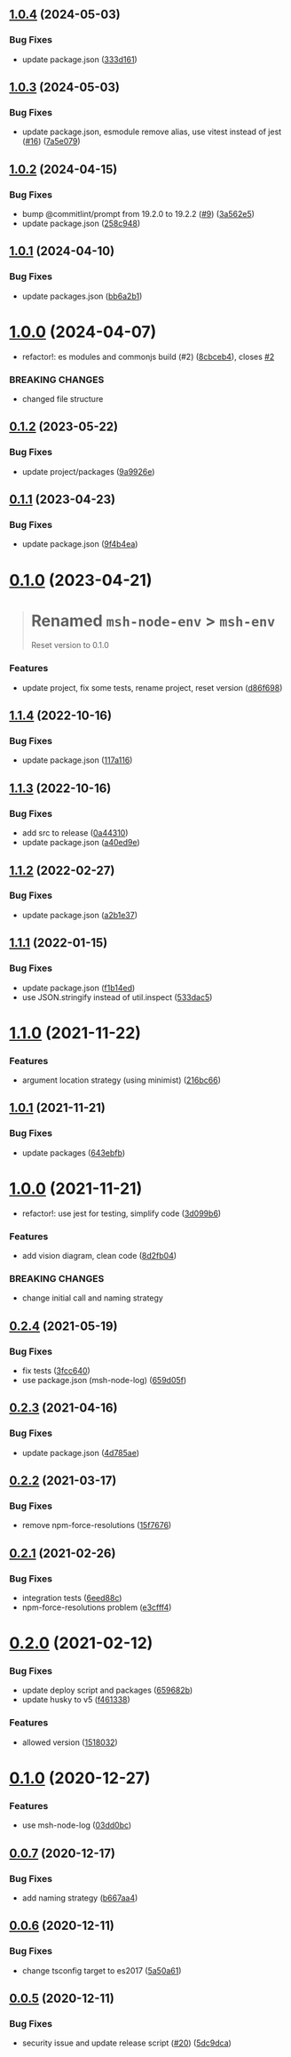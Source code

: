 ## [1.0.4](https://github.com/beecode-rs/msh-env/compare/v1.0.3...v1.0.4) (2024-05-03)


### Bug Fixes

* update package.json ([333d161](https://github.com/beecode-rs/msh-env/commit/333d1619ae4db41b49920c62afa7fbd4c8d53b90))

## [1.0.3](https://github.com/beecode-rs/msh-env/compare/v1.0.2...v1.0.3) (2024-05-03)


### Bug Fixes

* update package.json, esmodule remove alias, use vitest instead of jest ([#16](https://github.com/beecode-rs/msh-env/issues/16)) ([7a5e079](https://github.com/beecode-rs/msh-env/commit/7a5e07970dd5ce8e4c9f98e4f130fc298d92a7ed))

## [1.0.2](https://github.com/beecode-rs/msh-env/compare/v1.0.1...v1.0.2) (2024-04-15)


### Bug Fixes

* bump @commitlint/prompt from 19.2.0 to 19.2.2 ([#9](https://github.com/beecode-rs/msh-env/issues/9)) ([3a562e5](https://github.com/beecode-rs/msh-env/commit/3a562e589cc87556bdc84e7ce16035cef11bea74))
* update package.json ([258c948](https://github.com/beecode-rs/msh-env/commit/258c948fa627037aa5e8692a1a1bea17c0180f5e))

## [1.0.1](https://github.com/beecode-rs/msh-env/compare/v1.0.0...v1.0.1) (2024-04-10)


### Bug Fixes

* update packages.json ([bb6a2b1](https://github.com/beecode-rs/msh-env/commit/bb6a2b1d62d342eba7c5af3a18969b86f27e8884))

# [1.0.0](https://github.com/beecode-rs/msh-env/compare/v0.1.2...v1.0.0) (2024-04-07)


* refactor!: es modules and commonjs build (#2) ([8cbceb4](https://github.com/beecode-rs/msh-env/commit/8cbceb4f613a40bf67385b3e49ce8372671cf4f4)), closes [#2](https://github.com/beecode-rs/msh-env/issues/2)


### BREAKING CHANGES

* changed file structure

## [0.1.2](https://github.com/beecode-rs/msh-env/compare/v0.1.1...v0.1.2) (2023-05-22)


### Bug Fixes

* update project/packages ([9a9926e](https://github.com/beecode-rs/msh-env/commit/9a9926e40a382e9641d756b471356b6931d64f67))

## [0.1.1](https://github.com/beecode-rs/msh-env/compare/v0.1.0...v0.1.1) (2023-04-23)


### Bug Fixes

* update package.json ([9f4b4ea](https://github.com/beecode-rs/msh-env/commit/9f4b4ead43c1d0825bf026cf7d87e171cb96b88c))

# [0.1.0](https://github.com/beecode-rs/msh-env/compare/v0.0.0...v0.1.0) (2023-04-21)

> # Renamed `msh-node-env` > `msh-env`
> Reset version to 0.1.0

### Features

* update project, fix some tests, rename project, reset version ([d86f698](https://github.com/beecode-rs/msh-env/commit/d86f6984078fdf74556e434ca48fe5eea1e41c84))

## [1.1.4](https://github.com/beecode-rs/msh-env/compare/v1.1.3...v1.1.4) (2022-10-16)


### Bug Fixes

* update package.json ([117a116](https://github.com/beecode-rs/msh-env/commit/117a1166c4f42950e6e5ac5a543a3a1a868f3f29))

## [1.1.3](https://github.com/beecode-rs/msh-env/compare/v1.1.2...v1.1.3) (2022-10-16)


### Bug Fixes

* add src to release ([0a44310](https://github.com/beecode-rs/msh-node-env/commit/0a443100564c52b1e5353df6db0123c337c33ade))
* update package.json ([a40ed9e](https://github.com/beecode-rs/msh-node-env/commit/a40ed9eb345e2a365e6318688098fadcf5402972))

## [1.1.2](https://github.com/beecode-rs/msh-node-env/compare/v1.1.1...v1.1.2) (2022-02-27)


### Bug Fixes

* update package.json ([a2b1e37](https://github.com/beecode-rs/msh-node-env/commit/a2b1e37f053aef6ec774738aa9901d9724130da9))

## [1.1.1](https://github.com/beecode-rs/msh-node-env/compare/v1.1.0...v1.1.1) (2022-01-15)


### Bug Fixes

* update package.json ([f1b14ed](https://github.com/beecode-rs/msh-node-env/commit/f1b14ed430bd21b0a48bdd238b7474e508e82ec4))
* use JSON.stringify instead of util.inspect ([533dac5](https://github.com/beecode-rs/msh-node-env/commit/533dac5c3eb924a5628483b9611c9b0f7893838c))

# [1.1.0](https://github.com/beecode-rs/msh-node-env/compare/v1.0.1...v1.1.0) (2021-11-22)


### Features

* argument location strategy (using minimist) ([216bc66](https://github.com/beecode-rs/msh-node-env/commit/216bc660ce89e981b9f725f17c273d0f8959c208))

## [1.0.1](https://github.com/beecode-rs/msh-node-env/compare/v1.0.0...v1.0.1) (2021-11-21)


### Bug Fixes

* update packages ([643ebfb](https://github.com/beecode-rs/msh-node-env/commit/643ebfbf6382b5b3f5748761a6fc221d3e0ce8d3))

# [1.0.0](https://github.com/beecode-rs/msh-node-env/compare/v0.2.4...v1.0.0) (2021-11-21)


* refactor!: use jest for testing, simplify code ([3d099b6](https://github.com/beecode-rs/msh-node-env/commit/3d099b675135e219d9df2bd817177f779cdc0b1a))


### Features

* add vision diagram, clean code ([8d2fb04](https://github.com/beecode-rs/msh-node-env/commit/8d2fb045bbe784f4598bda8f93cdddcc0d4f6e9b))


### BREAKING CHANGES

* change initial call and naming strategy

## [0.2.4](https://github.com/beecode-rs/msh-node-env/compare/v0.2.3...v0.2.4) (2021-05-19)


### Bug Fixes

* fix tests ([3fcc640](https://github.com/beecode-rs/msh-node-env/commit/3fcc6408a0243c48defd29be4de6e577ba487356))
* use package.json (msh-node-log) ([659d05f](https://github.com/beecode-rs/msh-node-env/commit/659d05f121d33c7e4c2764b7b293cf97fb637307))

## [0.2.3](https://github.com/beecode-rs/msh-node-env/compare/v0.2.2...v0.2.3) (2021-04-16)


### Bug Fixes

* update package.json ([4d785ae](https://github.com/beecode-rs/msh-node-env/commit/4d785ae5e8b26282b64ae11f4f96fd1331f1ed60))

## [0.2.2](https://github.com/beecode-rs/msh-node-env/compare/v0.2.1...v0.2.2) (2021-03-17)


### Bug Fixes

* remove npm-force-resolutions ([15f7676](https://github.com/beecode-rs/msh-node-env/commit/15f7676beedebbd75309876c27948bdf3576e6fc))

## [0.2.1](https://github.com/beecode-rs/msh-node-env/compare/v0.2.0...v0.2.1) (2021-02-26)


### Bug Fixes

* integration tests ([6eed88c](https://github.com/beecode-rs/msh-node-env/commit/6eed88c24392bcf10d33e2303357f2e9d63592e1))
* npm-force-resolutions problem ([e3cfff4](https://github.com/beecode-rs/msh-node-env/commit/e3cfff42a955ac7536a6c5f19614ac5e2bc5f8e4))

# [0.2.0](https://github.com/beecode-rs/msh-node-env/compare/v0.1.0...v0.2.0) (2021-02-12)


### Bug Fixes

* update deploy script and packages ([659682b](https://github.com/beecode-rs/msh-node-env/commit/659682b62eb4a9dabd4740a3963944b480bb8796))
* update husky to v5 ([f461338](https://github.com/beecode-rs/msh-node-env/commit/f461338b1094ccb8ec3ff8e89d51699d5a406b06))


### Features

* allowed version ([1518032](https://github.com/beecode-rs/msh-node-env/commit/1518032ad6dbc1373f0ac5acc6c3d14fecb586e4))

# [0.1.0](https://github.com/beecode-rs/msh-node-env/compare/v0.0.7...v0.1.0) (2020-12-27)


### Features

* use msh-node-log ([03dd0bc](https://github.com/beecode-rs/msh-node-env/commit/03dd0bc42ee8c88215cea506f6e68c4b18bb9856))

## [0.0.7](https://github.com/beecode-rs/msh-node-env/compare/v0.0.6...v0.0.7) (2020-12-17)


### Bug Fixes

* add naming strategy ([b667aa4](https://github.com/beecode-rs/msh-node-env/commit/b667aa4d10a3ac1fed9e0498f84753912e29e3cc))

## [0.0.6](https://github.com/beecode-rs/msh-node-env/compare/v0.0.5...v0.0.6) (2020-12-11)


### Bug Fixes

* change tsconfig target to es2017 ([5a50a61](https://github.com/beecode-rs/msh-node-env/commit/5a50a613be51f1a9b04f0ce9e1b24b59201f4b5d))

## [0.0.5](https://github.com/beecode-rs/msh-node-env/compare/v0.0.4...v0.0.5) (2020-12-11)


### Bug Fixes

* security issue and update release script ([#20](https://github.com/beecode-rs/msh-node-env/issues/20)) ([5dc9dca](https://github.com/beecode-rs/msh-node-env/commit/5dc9dca48de943c73e4d706de16b963eb6302418))
